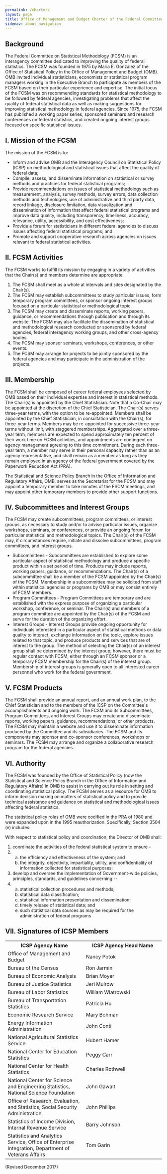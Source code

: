 ```yaml
---
permalink: /charter/
layout: page
title: Office of Management and Budget Charter of the Federal Committee on Statistical Methodology
sidenav: about_navigation
---
```

        
<h2 id="background"><b>Background</b></h2>
<p>The Federal Committee on Statistical Methodology (FCSM) is an interagency committee dedicated to improving the quality of federal statistics. The FCSM was founded in 1975 by Maria E. Gonzalez of the Office of Statistical Policy in the Office of Management and Budget (OMB). OMB invited individual statisticians, economists or statistical program managers working in the Executive Branch to participate as members of the FCSM based on their particular experience and expertise. The initial focus of the FCSM was on recommending standards for statistical methodology to be followed by federal agencies, investigating problems that affect the quality of federal statistical data as well as making suggestions for improving statistical methodology in federal agencies. Since 1975, the FCSM has published a working paper series, sponsored seminars and research conferences on federal statistics, and created ongoing interest groups focused on specific statistical issues. </p>

<h2 id="mission"><b>I. Mission of the FCSM</b></h2>
<p>The mission of the FCSM is to:</p>
<ul role="list">
  <li role="listitem">Inform and advise OMB and the Interagency Council on Statistical Policy (ICSP) on methodological and statistical issues that affect the quality of federal data; </li>
  <li role="listitem">Compile, assess, and disseminate information on statistical or survey methods and practices for federal statistical programs;</li>
  <li role="listitem">Provide recommendations on issues of statistical methodology such as measurement, analysis, survey methods, survey errors, data collection methods and technologies, use of administrative and third party data, record linkage, disclosure limitation, data visualization and dissemination of information that affect federal statistical programs and improve data quality, including transparency, timeliness, accuracy, relevance, utility, accessibility, and cost effectiveness; </li>
  <li role="listitem"> Provide a forum for statisticians in different federal agencies to discuss issues affecting federal statistical programs; and </li>
  <li>Promote and support cooperative research across agencies on issues relevant to federal statistical activities.</li>
</ul>

<h2 id="activities"><b> II. FCSM Activities </b></h2>
<p>The FCSM works to fulfill its mission by engaging in a variety of activities that the Chair(s) and members determine are appropriate.</p> 
<ol role="list">
  <li role="listitem">The FCSM shall meet as a whole at intervals and sites designated by the Chair(s).</li>
  <li role="listitem">The FCSM may establish subcommittees to study particular issues, form temporary program committees, or sponsor ongoing interest groups focused on a particular statistical or methodological topic. </li> 
  <li role="listitem">The FCSM may create and disseminate reports, working papers, guidance, or recommendations through publication and through its website. The FCSM may also facilitate the dissemination of statistical and methodological research conducted or sponsored by federal agencies, federal interagency working groups, and other cross-agency bodies.</li>
  <li role="listitem">The FCSM may sponsor seminars, workshops, conferences, or other events. </li>
  <li role="listitem">The FCSM may arrange for projects to be jointly sponsored by the federal agencies and may participate in the administration of the projects.</li>
</ol>

<h2 id="membership"><b>III. Membership</b></h2>
<p>The FCSM shall be composed of career federal employees selected by OMB based on their individual expertise and interest in statistical methods. The Chair(s) is appointed by the Chief Statistician. Note that a Co-Chair may be appointed at the discretion of the Chief Statistician. The Chair(s) serves three-year terms, with the option to be re-appointed. Members shall be appointed by the Chief Statistician, in consultation with the Chair(s), for three-year terms. Members may be re-appointed for successive three-year terms without limit, with staggered memberships. Aggregated over a three-year term, members are expected to spend approximately ten percent of their work time on FCSM activities, and appointments are contingent on agency management agreeing to this time commitment. During each three-year term, a member may serve in their personal capacity rather than as an agency representative, and shall remain as a member as long as they remain employed in an agency of the federal government covered by the Paperwork Reduction Act (PRA).</p> 
<p>The Statistical and Science Policy Branch in the Office of Information and Regulatory Affairs, OMB, serves as the Secretariat for the FCSM and may appoint a temporary member to take minutes of the FSCM meetings, and may appoint other temporary members to provide other support functions.</p>

<h2 id="subcommittees"><b>IV. Subcommittees and Interest Groups</b></h2>
<p>The FCSM may create subcommittees, program committees, or interest groups, as necessary to study and/or to advise particular issues, organize workshops, seminars, or conferences, or provide an ongoing forum for particular statistical and methodological topics. The Chair(s) of the FCSM may, if circumstances require, initiate and dissolve subcommittees, program committees, and interest groups. </p>
<ul role="list">
  <li role="listitem">Subcommittees - Subcommittees are established to explore some particular aspect of statistical methodology and produce a specific product within a set period of time. Products may include reports, working papers, guidance, or recommendations. The Chair(s) of a subcommittee shall be a member of the FCSM appointed by the Chair(s) of the FCSM. Membership in a subcommittee may be solicited from staff within statistical agencies or programs by OMB or may consist entirely of FCSM members.</li> 
  <li role="listitem">Program Committees - Program Committees are temporary and are established with the express purpose of organizing a particular workshop, conference, or seminar. The Chair(s) and members of a program committee are appointed by the Chair(s) of the FCSM and serve for the duration of the organizing effort. </li>
  <li role="listitem">Interest Groups - Interest Groups provide ongoing opportunity for individuals interested in a particular aspect of statistical methods or data quality to interact, exchange information on the topic, explore issues related to that topic, and produce products and services that are of interest to the group. The method of selecting the Chair(s) of an interest group shall be determined by the interest group; however, there must be regular contact with FCSM, either through an FCSM sponsor or a temporary FCSM membership for the Chair(s) of the interest group. Membership of interest groups is generally open to all interested career personnel who work for the federal government. </li>
</ul>

<h2 id="products"><b>V. FCSM Products </b></h2>
<p>The FCSM shall provide an annual report, and an annual work plan, to the Chief Statistician and to the members of the ICSP on the Committee's accomplishments and ongoing work. The FCSM and its Subcommittees, Program Committees, and Interest Groups may create and disseminate reports, working papers, guidance, recommendations, or other products. The FCSM may maintain a website and use it to disseminate information produced by the Committee and its subsidiaries. The FCSM and its components may sponsor and co-sponsor conferences, workshops or seminars. The FCSM may arrange and organize a collaborative research program for the federal agencies. </p>

<h2 id="authority"><b>VI. Authority</b></h2>
<p>The FCSM was founded by the Office of Statistical Policy (now the Statistical and Science Policy Branch in the Office of Information and Regulatory Affairs) in OMB to assist in carrying out its role in setting and coordinating statistical policy. The FCSM serves as a resource for OMB to inform decision making on matters of statistical policy and to provide technical assistance and guidance on statistical and methodological issues affecting federal statistics. </p>
<p>The statistical policy roles of OMB were codified in the PRA of 1980 and were expanded upon in the 1995 reauthorization. Specifically, Section 3504 (e) includes: </p>
<p>With respect to statistical policy and coordination, the Director of OMB shall:</p>
<ol role="list">
  <li role="listitem">coordinate the activities of the federal statistical system to ensure - </li>
  <li role="listitem">
    <ol type="a">
      <li> the efficiency and effectiveness of the system; and </li>
      <li> the integrity, objectivity, impartiality, utility, and confidentiality of information collected for statistical purposes; </li>
    </ol>
  </li>
  <li role="listitem"> develop and oversee the implementation of Government-wide policies, principles, standards, and guidelines concerning --</li> 
  <li role="listitem">
    <ol type="a">
      <li> statistical collection procedures and methods; </li>
      <li> statistical data classification; </li>
      <li> statistical information presentation and dissemination; </li>
      <li> timely release of statistical data; and </li>
      <li> such statistical data sources as may be required for the administration of federal programs</li>
    </ol>
  </li>
</ol>

<h2 id="signatures"><b>VII. Signatures of ICSP Members</b></h2>
<table>
  <tr>
    <th role="columnheader" width="50%">ICSP Agency Name</th>
    <th role="columnheader">ICSP Agency Head Name</th>
  </tr>
  <tr>
    <td>Office of Management and Budget</td>
    <td>Nancy Potok</td>
  </tr>
  <tr>
    <td>Bureau of the Census</td>
    <td>Ron Jarmin</td>
  </tr>
  <tr>
    <td>Bureau of Economic Analysis</td>
    <td>Brian Moyer</td>
  </tr>
  <tr>
    <td>Bureau of Justice Statistics</td>
    <td>Jeri Mulrow</td>
  </tr>
  <tr>
    <td>Bureau of Labor Statistics</td>
    <td>William Wiatrowski</td>
  </tr>
  <tr>
    <td>Bureau of Transportation Statistics</td>
    <td>Patricia Hu</td>
  </tr>
  <tr>
    <td>Economic Research Service</td>
    <td>Mary Bohman</td>
  </tr>
  <tr>
    <td>Energy Information Administration</td>
    <td>John Conti</td>
  </tr>
  <tr>
    <td>National Agricultural Statistics Service</td>
    <td>Hubert Hamer</td>
  </tr>
  <tr>
    <td>National Center for Education Statistics</td>
    <td>Peggy Carr</td>
  </tr>
  <tr>
    <td>National Center for Health Statistics</td>
    <td>Charles Rothwell</td>
  </tr>
  <tr>
    <td>National Center for Science and Engineering Statistics,<br> National Science Foundation</td>
    <td>John Gawalt</td>
  </tr>
  <tr>
    <td>Office of Research, Evaluation, and Statistics, Social Security Administration</td>
    <td>John Phillips</td>
  </tr>
  <tr>
    <td>Statistics of Income Division, Internal Revenue Service</td>
    <td>Barry Johnson</td>
  </tr>
  <tr>
    <td>Statistics and Analytics Service, Office of Enterprise Integration, Department of Veterans Affairs</td>
    <td>Tom Garin</td>
  </tr>
</table>
<p class="text-base">(Revised December 2017)</p>
